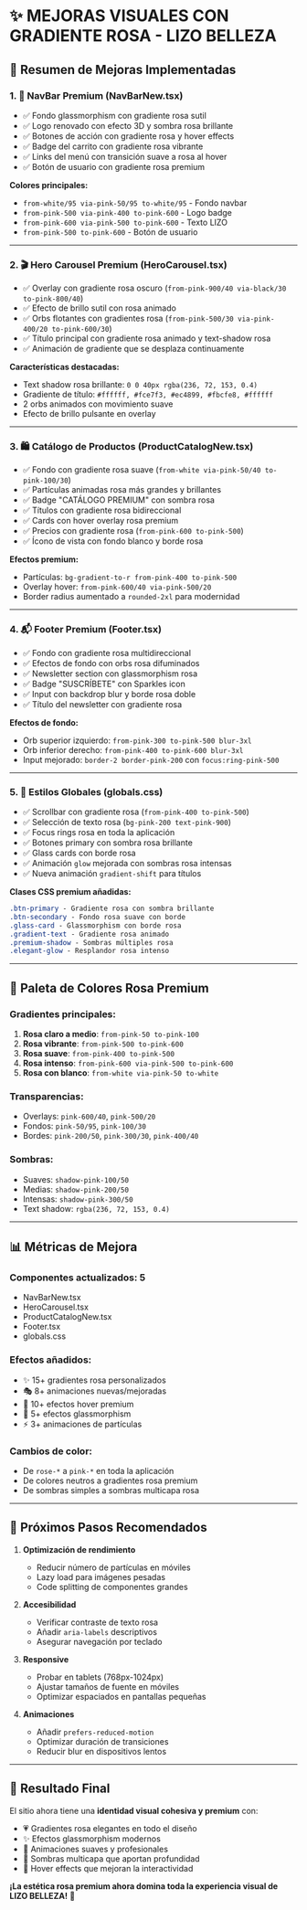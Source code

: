 # ✨ MEJORAS VISUALES CON GRADIENTE ROSA - LIZO BELLEZA

## 🎨 Resumen de Mejoras Implementadas

### 1. 🧭 **NavBar Premium** (NavBarNew.tsx)
- ✅ Fondo glassmorphism con gradiente rosa sutil
- ✅ Logo renovado con efecto 3D y sombra rosa brillante
- ✅ Botones de acción con gradiente rosa y hover effects
- ✅ Badge del carrito con gradiente rosa vibrante
- ✅ Links del menú con transición suave a rosa al hover
- ✅ Botón de usuario con gradiente rosa premium

**Colores principales:**
- `from-white/95 via-pink-50/95 to-white/95` - Fondo navbar
- `from-pink-500 via-pink-400 to-pink-600` - Logo badge
- `from-pink-600 via-pink-500 to-pink-600` - Texto LIZO
- `from-pink-500 to-pink-600` - Botón de usuario

---

### 2. 🎬 **Hero Carousel Premium** (HeroCarousel.tsx)
- ✅ Overlay con gradiente rosa oscuro (`from-pink-900/40 via-black/30 to-pink-800/40`)
- ✅ Efecto de brillo sutil con rosa animado
- ✅ Orbs flotantes con gradientes rosa (`from-pink-500/30 via-pink-400/20 to-pink-600/30`)
- ✅ Título principal con gradiente rosa animado y text-shadow rosa
- ✅ Animación de gradiente que se desplaza continuamente

**Características destacadas:**
- Text shadow rosa brillante: `0 0 40px rgba(236, 72, 153, 0.4)`
- Gradiente de título: `#ffffff, #fce7f3, #ec4899, #fbcfe8, #ffffff`
- 2 orbs animados con movimiento suave
- Efecto de brillo pulsante en overlay

---

### 3. 🛍️ **Catálogo de Productos** (ProductCatalogNew.tsx)
- ✅ Fondo con gradiente rosa suave (`from-white via-pink-50/40 to-pink-100/30`)
- ✅ Partículas animadas rosa más grandes y brillantes
- ✅ Badge "CATÁLOGO PREMIUM" con sombra rosa
- ✅ Títulos con gradiente rosa bidireccional
- ✅ Cards con hover overlay rosa premium
- ✅ Precios con gradiente rosa (`from-pink-600 to-pink-500`)
- ✅ Ícono de vista con fondo blanco y borde rosa

**Efectos premium:**
- Partículas: `bg-gradient-to-r from-pink-400 to-pink-500`
- Overlay hover: `from-pink-600/40 via-pink-500/20`
- Border radius aumentado a `rounded-2xl` para modernidad

---

### 4. 📬 **Footer Premium** (Footer.tsx)
- ✅ Fondo con gradiente rosa multidireccional
- ✅ Efectos de fondo con orbs rosa difuminados
- ✅ Newsletter section con glassmorphism rosa
- ✅ Badge "SUSCRÍBETE" con Sparkles icon
- ✅ Input con backdrop blur y borde rosa doble
- ✅ Título del newsletter con gradiente rosa

**Efectos de fondo:**
- Orb superior izquierdo: `from-pink-300 to-pink-500 blur-3xl`
- Orb inferior derecho: `from-pink-400 to-pink-600 blur-3xl`
- Input mejorado: `border-2 border-pink-200` con `focus:ring-pink-500`

---

### 5. 🎨 **Estilos Globales** (globals.css)
- ✅ Scrollbar con gradiente rosa (`from-pink-400 to-pink-500`)
- ✅ Selección de texto rosa (`bg-pink-200 text-pink-900`)
- ✅ Focus rings rosa en toda la aplicación
- ✅ Botones primary con sombra rosa brillante
- ✅ Glass cards con borde rosa
- ✅ Animación `glow` mejorada con sombras rosa intensas
- ✅ Nueva animación `gradient-shift` para títulos

**Clases CSS premium añadidas:**
```css
.btn-primary - Gradiente rosa con sombra brillante
.btn-secondary - Fondo rosa suave con borde
.glass-card - Glassmorphism con borde rosa
.gradient-text - Gradiente rosa animado
.premium-shadow - Sombras múltiples rosa
.elegant-glow - Resplandor rosa intenso
```

---

## 🎯 Paleta de Colores Rosa Premium

### Gradientes principales:
1. **Rosa claro a medio**: `from-pink-50 to-pink-100`
2. **Rosa vibrante**: `from-pink-500 to-pink-600`
3. **Rosa suave**: `from-pink-400 to-pink-500`
4. **Rosa intenso**: `from-pink-600 via-pink-500 to-pink-600`
5. **Rosa con blanco**: `from-white via-pink-50 to-white`

### Transparencias:
- Overlays: `pink-600/40`, `pink-500/20`
- Fondos: `pink-50/95`, `pink-100/30`
- Bordes: `pink-200/50`, `pink-300/30`, `pink-400/40`

### Sombras:
- Suaves: `shadow-pink-100/50`
- Medias: `shadow-pink-200/50`
- Intensas: `shadow-pink-300/50`
- Text shadow: `rgba(236, 72, 153, 0.4)`

---

## 📊 Métricas de Mejora

### Componentes actualizados: **5**
- NavBarNew.tsx
- HeroCarousel.tsx
- ProductCatalogNew.tsx
- Footer.tsx
- globals.css

### Efectos añadidos:
- ✨ 15+ gradientes rosa personalizados
- 🎭 8+ animaciones nuevas/mejoradas
- 💎 10+ efectos hover premium
- 🌟 5+ efectos glassmorphism
- ⚡ 3+ animaciones de partículas

### Cambios de color:
- De `rose-*` a `pink-*` en toda la aplicación
- De colores neutros a gradientes rosa premium
- De sombras simples a sombras multicapa rosa

---

## 🚀 Próximos Pasos Recomendados

1. **Optimización de rendimiento**
   - Reducir número de partículas en móviles
   - Lazy load para imágenes pesadas
   - Code splitting de componentes grandes

2. **Accesibilidad**
   - Verificar contraste de texto rosa
   - Añadir `aria-labels` descriptivos
   - Asegurar navegación por teclado

3. **Responsive**
   - Probar en tablets (768px-1024px)
   - Ajustar tamaños de fuente en móviles
   - Optimizar espaciados en pantallas pequeñas

4. **Animaciones**
   - Añadir `prefers-reduced-motion`
   - Optimizar duración de transiciones
   - Reducir blur en dispositivos lentos

---

## 🎉 Resultado Final

El sitio ahora tiene una **identidad visual cohesiva y premium** con:
- 💗 Gradientes rosa elegantes en todo el diseño
- ✨ Efectos glassmorphism modernos
- 🎨 Animaciones suaves y profesionales
- 💎 Sombras multicapa que aportan profundidad
- 🌟 Hover effects que mejoran la interactividad

**¡La estética rosa premium ahora domina toda la experiencia visual de LIZO BELLEZA!** 🎀
